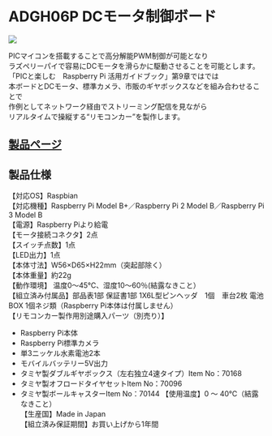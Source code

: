 # ADGH06P DCモータ制御ボード

![](https://bit-trade-one.co.jp/wp/wp-content/uploads/2017/03/340e58cccdf950e9162fcc7288c1b20d.png)

PICマイコンを搭載することで高分解能PWM制御が可能となり  
ラズペリーパイで容易にDCモータを滑らかに駆動させることを可能とします。  
「PICと楽しむ　Raspberry Pi 活用ガイドブック」第9章ではでは  
本ボードとDCモータ、標準カメラ、市販のギヤボックスなどを組み合わせることで  
作例としてネットワーク経由でストリーミング配信を見ながら  
リアルタイムで操縦する“リモコンカー”を製作します。  

## [製品ページ](https://bit-trade-one.co.jp/product/picraspi/adgh06p/)

## 製品仕様

【対応OS】Raspbian  
【対応機種】Raspberry Pi Model B+／Raspberry Pi 2 Model B／Raspberry Pi 3 Model B  
【電源】Raspberry Piより給電  
【モータ接続コネクタ】2点  
【スイッチ点数】1点  
【LED出力】1点  
【本体寸法】W56×D65×H22mm（突起部除く）  
【本体重量】約22g  
【動作環境】 温度0～45℃、湿度10～60％(結露なきこと）  
【組立済み付属品】部品表1部 保証書1部 1X6L型ピンヘッダ　1個　車台2枚 電池BOX 1個ネジ類（Raspberry Pi本体は付属しません）  
【リモコンカー製作用別途購入パーツ（別売り）】  
 - Raspberry Pi本体
 - Raspberry Pi標準カメラ
 - 単3ニッケル水素電池2本
 - モバイルバッテリー5V出力
 - タミヤ製ダブルギヤボックス（左右独立4速タイプ）Item No：70168
 - タミヤ製オフロードタイヤセットItem No：70096
 - タミヤ製ボールキャスターItem No：70144
【使用温度】0 ～ 40℃（結露なきこと）  
【生産国】Made in Japan　  
【組立済み保証期間】お買い上げから1年間
